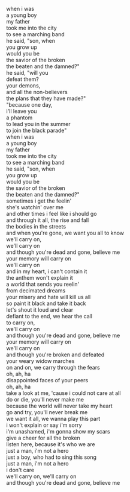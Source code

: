 when i was  
a young boy  
my father  
took me into the city  
to see a marching band  
he said, "son, when  
you grow up  
would you be  
the savior of the broken  
the beaten and the damned?"  
he said, "will you   
defeat them?  
your demons,   
and all the non-believers  
the plans that they have made?"  
"because one day,   
i'll leave you  
a phantom  
to lead you in the summer  
to join the black parade"  
when i was  
a young boy  
my father   
took me into the city  
to see a marching band  
he said, "son, when   
you grow up  
would you be  
the savior of the broken  
the beaten and the damned?"  
sometimes i get the feelin'  
she's watchin' over me  
and other times i feel like i should go  
and through it all, the rise and fall  
the bodies in the streets  
and when you're gone, we want you all to know  
we'll carry on,  
we'll carry on  
and though you're dead and gone, believe me  
your memory will carry on  
we'll carry on  
and in my heart, i can't contain it  
the anthem won't explain it  
a world that sends you reelin'  
from decimated dreams  
your misery and hate will kill us all  
so paint it black and take it back  
let's shout it loud and clear  
defiant to the end, we hear the call  
to carry on,  
we'll carry on  
and though you're dead and gone, believe me  
your memory will carry on  
we'll carry on  
and though you're broken and defeated  
your weary widow marches  
on and on, we carry through the fears  
oh, ah, ha  
disappointed faces of your peers  
oh, ah, ha  
take a look at me, 'cause i could not care at all  
do or die, you'll never make me  
because the world will never take my heart  
go and try, you'll never break me  
we want it all, we wanna play this part  
i won't explain or say i'm sorry  
i'm unashamed, i'm gonna show my scars  
give a cheer for all the broken  
listen here, because it's who we are  
just a man, i'm not a hero  
just a boy, who had to sing this song  
just a man, i'm not a hero  
i don't care  
we'll carry on, we'll carry on  
and though you're dead and gone, believe me  
